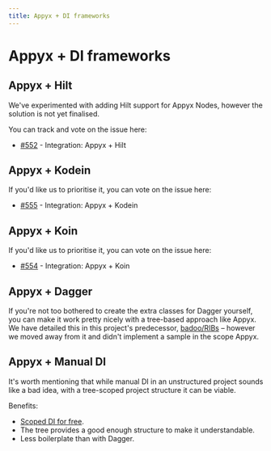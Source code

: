 ```yaml
---
title: Appyx + DI frameworks
---
```


# Appyx + DI frameworks

## Appyx + Hilt

We've experimented with adding Hilt support for Appyx Nodes, however the solution is not yet finalised.

You can track and vote on the issue here:

- [#552](https://github.com/bumble-tech/appyx/issues/552) - Integration: Appyx + Hilt


## Appyx + Kodein

If you'd like us to prioritise it, you can vote on the issue here:

- [#555](https://github.com/bumble-tech/appyx/issues/555) - Integration: Appyx + Kodein


## Appyx + Koin

If you'd like us to prioritise it, you can vote on the issue here:

- [#554](https://github.com/bumble-tech/appyx/issues/554) - Integration: Appyx + Koin


## Appyx + Dagger

If you're not too bothered to create the extra classes for Dagger yourself, you can make it work pretty nicely with a tree-based approach like Appyx. We have detailed this in this project's predecessor, [badoo/RIBs](https://github.com/badoo/RIBs/blob/master/documentation/tree-structure-101/providing-dependencies.md#dagger) – however we moved away from it and didn't implement a sample in the scope Appyx. 


## Appyx + Manual DI

It's worth mentioning that while manual DI in an unstructured project sounds like a bad idea, with a tree-scoped project structure it can be viable. 

Benefits:

- [Scoped DI for free](../features/scoped-di.md).
- The tree provides a good enough structure to make it understandable.
- Less boilerplate than with Dagger.
